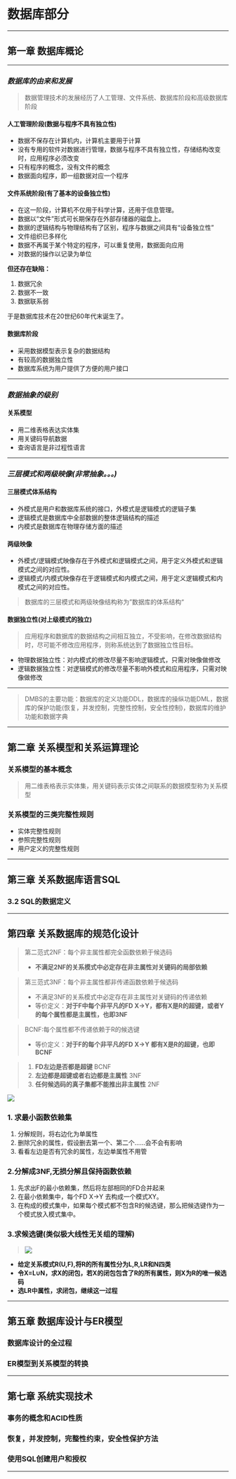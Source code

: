 # 数据库部分
------
## 第一章 数据库概论

--------------------------

### ***数据库的由来和发展***
> 数据管理技术的发展经历了人工管理、文件系统、数据库阶段和高级数据库阶段
#### 人工管理阶段(数据与程序不具有独立性)
- 数据不保存在计算机内，计算机主要用于计算
- 没有专用的软件对数据进行管理，数据与程序不具有独立性，存储结构改变时，应用程序必须改变
- 只有程序的概念，没有文件的概念
- 数据面向程序，即一组数据对应一个程序
#### 文件系统阶段(有了基本的设备独立性)
- 在这一阶段，计算机不仅用于科学计算，还用于信息管理。
- 数据以“文件”形式可长期保存在外部存储器的磁盘上。
- 数据的逻辑结构与物理结构有了区别，程序与数据之间具有“设备独立性”
- 文件组织已多样化
- 数据不再属于某个特定的程序，可以重复使用，数据面向应用
- 对数据的操作以记录为单位

**但还存在缺陷：**

1. 数据冗余
2. 数据不一致
3. 数据联系弱

于是数据库技术在20世纪60年代末诞生了。

#### 数据库阶段

- 采用数据模型表示复杂的数据结构
- 有较高的数据独立性
- 数据库系统为用户提供了方便的用户接口

-----

### *数据抽象的级别*

#### 关系模型

- 用二维表格表达实体集
- 用关键码导航数据
- 查询语言是非过程性语言

-----------------

### *三层模式和两级映像(非常抽象。。。)*

#### 三层模式体系结构

- 外模式是用户和数据库系统的接口，外模式是逻辑模式的逻辑子集
- 逻辑模式是数据库中全部数据的整体逻辑结构的描述
- 内模式是数据库在物理存储方面的描述

#### 两级映像

- 外模式/逻辑模式映像存在于外模式和逻辑模式之间，用于定义外模式和逻辑模式之间的对应性。
- 逻辑模式/内模式映像存在于逻辑模式和内模式之间，用于定义逻辑模式和内模式之间的对应性。

> 数据库的三层模式和两级映像结构称为”数据库的体系结构“

#### 数据独立性(对上级模式的独立)

> 应用程序和数据库的数据结构之间相互独立，不受影响，在修改数据结构时，尽可能不修改应用程序，则称系统达到了数据独立性目标。

- 物理数据独立性：对内模式的修改尽量不影响逻辑模式，只需对映像做修改
- 逻辑数据独立性：对逻辑模式的修改尽量不影响外模式和应用程序，只需对映像做修改

-------------------------------------------------------------------------------------------------------------------------------------------------------------------------------------------

>  DMBS的主要功能：数据库的定义功能DDL，数据库的操纵功能DML，数据库的保护功能(恢复，并发控制，完整性控制，安全性控制)，数据库的维护功能和数据字典

------
## 第二章 关系模型和关系运算理论

### 关系模型的基本概念

> 用二维表格表示实体集，用关键码表示实体之间联系的数据模型称为关系模型

### 关系模型的三类完整性规则

- 实体完整性规则
- 参照完整性规则
- 用户定义的完整性规则

------
## 第三章 关系数据库语言SQL

### 3.2 SQL的数据定义







------
## 第四章 关系数据库的规范化设计
> 第二范式2NF：每个非主属性都完全函数依赖于候选码
> - **不满足2NF的关系模式中必定存在非主属性对关键码的局部依赖**

> 第三范式3NF：每个非主属性都非传递函数依赖于候选码
> - 不满足3NF的关系模式中必定存在非主属性对关键码的传递依赖
> - 等价定义：**对于F中每个非平凡的FD X->Y，都有X是R的超键，或者Y的每个属性都是主属性，也即3NF**

> BCNF:每个属性都不传递依赖于R的候选键
> - 等价定义：**对于F的每个非平凡的FD X->Y 都有X是R的超键，也即BCNF**

> 1. **FD左边是否都是超键** BCNF
> 2. **左边都是超键或者右边都是主属性** 3NF
> 3. **任何候选码的真子集都不能推出非主属性** 2NF

![](https://cdn.jsdelivr.net/gh/donladon/img/img/@P1CR_I2YME1~QFUZ]H$15K.png)

### 1. 求最小函数依赖集
1. 分解规则，将右边化为单属性
2. 删除冗余的属性，假设删去第一个、第二个……会不会有影响
3. 看看左边是否有冗余的属性，左边单属性不用管

### 2.分解成3NF,无损分解且保持函数依赖
1. 先求出F的最小依赖集，然后将左部相同的FD合并起来
2. 在最小依赖集中，每个FD X->Y 去构成一个模式XY。
3. 在构成的模式集中，如果每个模式都不包含R的候选键，那么把候选键作为一个模式放入模式集中。

### 3.求候选键(类似极大线性无关组的理解)

> ![](https://cdn.jsdelivr.net/gh/donladon/img/img/202210030028526.png)

- **给定关系模式R(U,F),将R的所有属性分为L,R,LR和N四类**
- **令X=L∪N，求X的闭包，若X的闭包包含了R的所有属性，则X为R的唯一候选码**
- **选LR中属性，求闭包，继续这一过程**

------
## 第五章 数据库设计与ER模型

### 数据库设计的全过程

### ER模型到关系模型的转换



------
## 第七章 系统实现技术

### 事务的概念和ACID性质

### 恢复，并发控制，完整性约束，安全性保护方法

### 使用SQL创建用户和授权

------